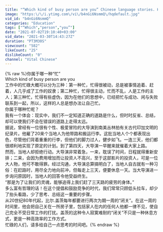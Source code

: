 ```yaml
---
title: "“Which kind of busy person are you” Chinese language stories. HSK 5 Lesson 26 Standard Course"
image: "https:\/\/i.ytimg.com\/vi\/b4nGi6NsmmQ\/hqdefault.jpg"
vid_id: "b4nGi6NsmmQ"
categories: "Education"
tags: ["“Which","person","you”"]
date: "2021-07-02T19:10:40+03:00"
vid_date: "2021-03-30T14:43:27Z"
duration: "PT3M30S"
viewcount: "582"
likeCount: "25"
dislikeCount: "0"
channel: "Vital Chinese"
---
```

{% raw %}你属于哪一种“忙”<br />Which kind of busy person are you<br />工作中的忙碌大概可以分为三种：第一种忙，忙得很被动，总是被事情追着、赶着，人几乎成了工作的奴隶；第二种忙，忙得很主动，忙而不乱，人是工作的主人；第三种忙，忙得有些虚伪，因为在他们的思想中，已经把忙与成功、闲与失败联系到一起，所以，这样的人总是想办法让自己忙。<br />你属于哪种忙呢？<br />我有一个体会：现实中，我们不一定知道正确的道路是什么，但时时反省、总结，却可以使我们不会在错误的道路上走得太远。<br />据说，曾经有一位很有个性、极爱冒险的大导演到南美丛林拍有关古代印加文明的纪录片。他雇了20来个当地人为他带路和搬运行李。这批当地人个个都表现出色，尽管他们背着重重的行李，但他们的脚力过人，健步如飞。一连三天，他们都很顺利地实现了原定的计划。到了第四天，大导演一早醒来就催着大家上路。<br />然而，当地人却拒绝行动。大导演非常着急，一来，耽误了时间，日程就得重新安排；二来，会因为费用增加而让投资人不高兴，至于这部影片的投资人，可是一位大人物，他可不敢得罪。经过沟通，大导演总算搞明白了，当地人自古就有一种习俗：在赶路时，用尽全力地向前冲，但每走上三天，便要休息一天。当大导演进一步询问原因时，当地人的回答令他受益终生。<br />“那是为了让我们的灵魂，能够追得上我们赶了三天路的疲劳的身体。”<br />多么富有哲理的话！在这个提倡和鼓励竞争的时代，我们常常只顾低头拉车，却少了抬头看路，少了思考、总结这一重要的步骤。<br />从20世纪80年代起，比尔.盖茨每年都要进行两次为期一周的“闭关”。在这一周的时间里，他会把自己关在一所房子里，包括家人在内的任何人他都一律不见，使自己完全不受日常工作的打扰。盖茨的这种令人寂寞难耐的“闭关”不只是一种休息方式，更是一种高效率的工作方式。<br />忙碌的人们，请多给自己一点思考的时间吧。{% endraw %}
